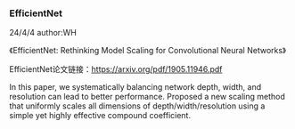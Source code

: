 ### EfficientNet

24/4/4  author:WH

《EfficientNet: Rethinking Model Scaling for Convolutional Neural Networks》

EfficientNet论文链接：https://arxiv.org/pdf/1905.11946.pdf

In this paper, we systematically balancing network depth, width, and resolution can lead to better performance. Proposed a new scaling method that uniformly scales all dimensions of depth/width/resolution using a simple yet highly effective compound coefficient.




